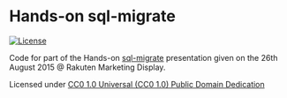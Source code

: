 # Hands-on sql-migrate

[![License](https://img.shields.io/badge/license-CC0_1.0_Universal-blue.svg?style=flat)](https://raw.githubusercontent.com/steenzout/hands-on-sql-migrate/master/LICENSE)

Code for part of the Hands-on [sql-migrate](https://github.com/rubenv/sql-migrate) presentation given on the 26th August 2015 @ Rakuten Marketing Display.

Licensed under [CC0 1.0 Universal (CC0 1.0) Public Domain Dedication](https://creativecommons.org/publicdomain/zero/1.0/)

